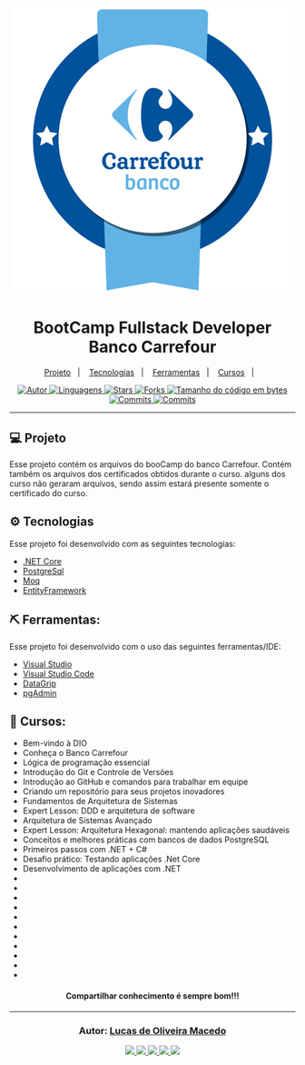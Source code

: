 <h1 align="center">
    <img alt="git" title="git" src="assets_readme/logo.png" width="500px" />
</h1>
<h1 align="center">
BootCamp Fullstack Developer Banco Carrefour
</h1>
<p align="center">
  <a href="#projeto">Projeto</a>&nbsp;&nbsp;&nbsp;|&nbsp;&nbsp;&nbsp;
  <a href="#-tecnologias">Tecnologias</a>&nbsp;&nbsp;&nbsp;|&nbsp;&nbsp;&nbsp;
  <a href="#-ferramentas">Ferramentas</a>&nbsp;&nbsp;&nbsp;|&nbsp;&nbsp;&nbsp;
  <a href="#cursos">Cursos</a>&nbsp;&nbsp;&nbsp;|&nbsp;&nbsp;&nbsp;
</p>

<div align="center">
<a href="https://github.com/lucasomac">
<img alt="Autor" src="https://img.shields.io/badge/autor-Lucas de Oliveira Macedo-920629?style=flat-square">
</a>

<a href="#">
<img alt="Linguagens" src="https://img.shields.io/github/languages/count/lucasomac/BootCampCarrefour?color=920629&style=flat-square">
</a>

<a href="https://github.com/lucasomac/BootCampCarrefour/stargazers">
<img alt="Stars" src="https://img.shields.io/github/stars/lucasomac/BootCampCarrefour?color=920629&style=flat-square">
</a>

<a href="https://github.com/lucasomac/BootCampCarrefour/network/members">
<img alt="Forks" src="https://img.shields.io/github/forks/lucasomac/BootCampCarrefour?color=920629&style=flat-square">
</a>

<a href="#">
<img alt="Tamanho do código em bytes" src="https://img.shields.io/github/repo-size/lucasomac/BootCampCarrefour?color=920629&style=flat-square">
</a>

<a href="https://github.com/lucasomac/BootCampCarrefour/commits/master">
<img alt="Commits" src="https://img.shields.io/github/last-commit/lucasomac/BootCampCarrefour?color=920629&style=flat-square">
</a>
<a href="https://github.com/lucasomac/BootCampCarrefour/releases">
<img alt="Commits" src="https://img.shields.io/github/downloads/lucasomac/BootCampCarrefour/total?color=920629&style=flat-square">
</a>

</div>

<hr/>

## 💻 Projeto

Esse projeto contém os arquivos do booCamp do banco Carrefour. Contém também os arquivos dos certificados obtidos durante o curso. alguns dos curso não geraram arquivos, sendo assim estará presente somente o certificado do curso.

## ⚙️ Tecnologias

Esse projeto foi desenvolvido com as seguintes tecnologias:

- [.NET Core](https://dotnet.microsoft.com/)
- [PostgreSql](https://www.postgresql.org/)
- [Moq](https://github.com/moq/moq4)
- [EntityFramework](https://docs.microsoft.com/pt-br/ef/)

## ⛏ Ferramentas:

Esse projeto foi desenvolvido com o uso das seguintes ferramentas/IDE:

- [Visual Studio](https://visualstudio.microsoft.com/vs/)
- [Visual Studio Code](https://code.visualstudio.com/)
- [DataGrip](https://www.jetbrains.com/pt-br/datagrip/)
- [pgAdmin](https://www.pgadmin.org/)

## 🏁 Cursos:

- Bem-vindo à DIO
- Conheça o Banco Carrefour
- Lógica de programação essencial
- Introdução do Git e Controle de Versões
- Introdução ao GitHub e comandos para trabalhar em equipe
- Criando um repositório para seus projetos inovadores
- Fundamentos de Arquitetura de Sistemas
- Expert Lesson: DDD e arquitetura de software
- Arquitetura de Sistemas Avançado
- Expert Lesson: Arquitetura Hexagonal: mantendo aplicações saudáveis
- Conceitos e melhores práticas com bancos de dados PostgreSQL
- Primeiros passos com .NET + C#
- Desafio prático: Testando aplicações .Net Core
- Desenvolvimento de aplicações com .NET
- 
- 
- 
- 
- 
- 
- 
- 
- 
- 
- 

<h4 align="center" >
  Compartilhar conhecimento é sempre bom!!!
</h4>

---

<h3 align="center">
Autor: <a alt="Lucas de Oliveira Macedo" href="https://github.com/lucasomac">Lucas de Oliveira Macedo</a>
</h3>

<div align="center">

  <a alt="Lucas de Oliveira Macedo Linkedin" href="https://www.linkedin.com/in/lucasomac/">
    <img src="https://img.shields.io/badge/LinkedIn-Lucas de Oliveira Macedo-blue?logo=linkedin"/>
  </a>
  <a alt="Lucas de Oliveira Macedo GitHub" href="https://github.com/lucasomac">
  <img src="https://img.shields.io/badge/GitHub-lucasomac-lightgrey?logo=github"/>
  </a>
 <a alt="Lucas de Oliveira Macedo Twitter" href="https://twitter.com/lucasomac">
  <img src="https://img.shields.io/badge/Twitter-_lucasomac-blue?logo=twitter"/>
 </a>
 <a alt="Lucas de Oliveira Macedo Instagram" href="https://instagram.com/lucasomac">
  <img src="https://img.shields.io/badge/Instragram-lucasomac-E10979?logo=instagram"/>
 </a>
 <a alt="Lucas de Oliveira Macedo Instagram" href="https://facebook.com/lucasomac">
  <img src="https://img.shields.io/badge/Facebook-lucasomac-blue?logo=facebook&"/>
 </a>

</div>
